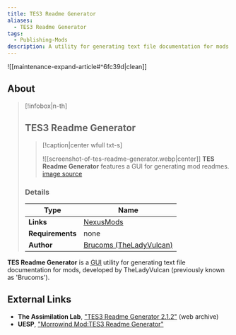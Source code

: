 ```yaml
---
title: TES3 Readme Generator
aliases:
  - TES3 Readme Generator
tags:
  - Publishing-Mods
description: A utility for generating text file documentation for mods.
---
```


![[maintenance-expand-article#^6fc39d|clean]]

## About

> [!infobox|n-th]
> 
> ## TES3 Readme Generator
> 
> > [!caption|center wfull txt-s]
> > 
> > ![[screenshot-of-tes-readme-generator.webp|center]]
> > **TES Readme Generator** features a GUI for generating mod readmes.
> > [image source](https://staticdelivery.nexusmods.com/mods/100/images/43208-1-1414607475.png)
> 
> ### Details
> 
> | Type | Name |
> | --- | --- |
> | **Links** | [NexusMods](https://www.nexusmods.com/morrowind/mods/43208) |
> | **Requirements** | none |
> | **Author** | [Brucoms (TheLadyVulcan)](https://next.nexusmods.com/profile/TheLadyVulcan/about-me) |

**TES Readme Generator** is a <abbr title="graphical user interface">GUI</abbr> utility for generating text file documentation for mods, developed by TheLadyVulcan (previously known as 'Brucoms').

## External Links

- **The Assimilation Lab**, ["TES3 Readme Generator 2.1.2"](https://web.archive.org/web/20200224052038/http://www.theassimilationlab.com/forums/files/file/1026-tes3-readme-generator/) (web archive)
- **UESP**, ["Morrowind Mod:TES3 Readme Generator"](https://en.m.uesp.net/wiki/Morrowind_Mod:TES3_Readme_Generator)